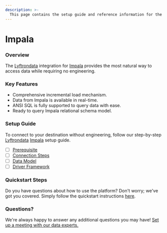 ```yaml
---
description: >-
  This page contains the setup guide and reference information for the Impala source connector.
---
```


# Impala

### Overview

The [Lyftrondata](https://www.lyftrondata.com/) integration for [Impala](None) provides the most natural way to access data while requiring no engineering.

### Key Features

* Comprehensive incremental load mechanism.
* Data from Impala is available in real-time.&#x20;
* ANSI SQL is fully supported to query data with ease.
* Ready to query Impala relational schema model.

### Setup Guide

To connect to your destination without engineering, follow our step-by-step [Lyftrondata](https://www.lyftrondata.com/)  [Impala](None) setup guide.

* [ ] [Prerequisite](prerequisite.md)
* [ ] [Connection Steps](connection-steps.md)
* [ ] [Data Model](data-model/erd.md)
* [ ] [Driver Framework](driver-framework/)

### Quickstart Steps

Do you have questions about how to use the platform? Don't worry; we've got you covered. Simply follow the quickstart instructions [here](../README.md).

### Questions? <a href="#questions" id="questions"></a>

We're always happy to answer any additional questions you may have! [Set up a meeting with our data experts.](https://www.lyftrondata.com/book-a-meeting/)

